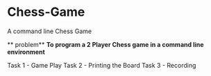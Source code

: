 # Chess-Game
A command line Chess Game

** problem**
**To program a 2 Player Chess game in a command line environment**

  Task 1 - Game Play 
  Task 2 - Printing the Board 
  Task 3 - Recording
